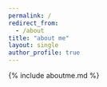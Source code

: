```yaml
---
permalink: /
redirect_from:
  - /about
title: "about me"
layout: single
author_profile: true
---
```


{% include aboutme.md %}

